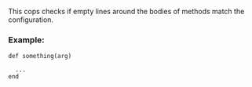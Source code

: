 This cops checks if empty lines around the bodies of methods match
the configuration.

### Example:

    def something(arg)

      ...
    end
